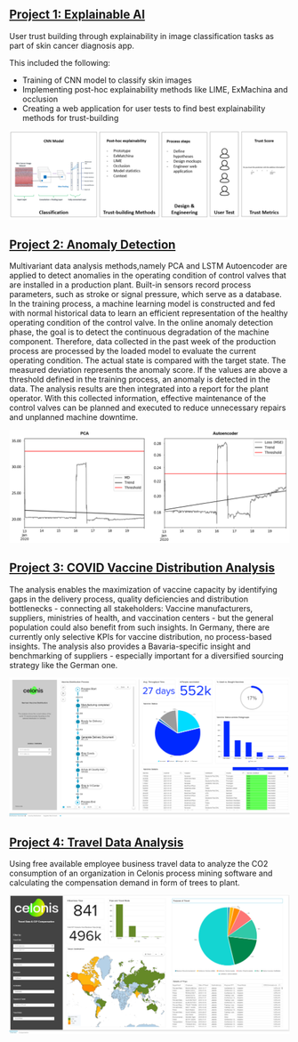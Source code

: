 
## [Project 1: Explainable AI]
User trust building through explainability in image classification tasks as part of skin cancer diagnosis app.

This included the following:
* Training of CNN model to classify skin images
* Implementing post-hoc explainability methods like LIME, ExMachina and occlusion
* Creating a web application for user tests to find best explainability methods for trust-building

![](/image/Concept2.PNG)


## [Project 2: Anomaly Detection]
Multivariant data analysis methods,namely PCA and LSTM Autoencoder are applied to detect anomalies in the operating condition of control valves that are installed in a production plant. Built-in sensors record process parameters, such as stroke or signal pressure, which serve as a database. In the training process, a machine learning model is constructed and fed with normal historical data to learn an efficient representation of the healthy operating condition of the control valve. In the online anomaly detection phase, the goal is to detect the continuous degradation of the machine component. Therefore, data collected in the past week of the production process are processed by the loaded model to evaluate the current operating condition. The actual state is compared with the target state. The measured deviation represents the anomaly score. If the values are above a threshold defined in the training process, an anomaly is detected in the data. The analysis results are then integrated into a report for the plant operator. With this collected information, effective maintenance of the control valves can be planned and executed to reduce unnecessary repairs and unplanned machine downtime.


![](/image/Test11.PNG)


## [Project 3: COVID Vaccine Distribution Analysis]
The analysis enables the maximization of vaccine capacity by identifying gaps in the delivery process, quality deficiencies and distribution bottlenecks - connecting all stakeholders: Vaccine manufacturers, suppliers, ministries of health, and vaccination centers - but the general population could also benefit from such insights.
In Germany, there are currently only selective KPIs for vaccine distribution, no process-based insights.
The analysis also provides a Bavaria-specific insight and benchmarking of suppliers - especially important for a diversified sourcing strategy like the German one.

![](/image/vaccine.PNG)



## [Project 4: Travel Data Analysis]
Using free available employee business travel data to analyze the CO2 consumption of an organization in Celonis process mining software and calculating the compensation demand in form of trees to plant. 

![](/image/CelonisAnalysis.PNG)



[Project 1: Explainable AI]: https://github.com/sophiefuu/XAI
[Project 2: Anomaly Detection]: https://github.com/sophiefuu/AnomalyDetection
[Project 3: COVID Vaccine Distribution Analysis]: https://tpl-initiative-covid-vaccine-distribution-en-v1.try.celonis.cloud/process-mining/public/c400551b-b1fa-48f2-9e3f-242ad50cb40e/#/frontend/documents/c400551b-b1fa-48f2-9e3f-242ad50cb40e/view
[Project 4: Travel Data Analysis]: https://lnkd.in/eagKdmB
